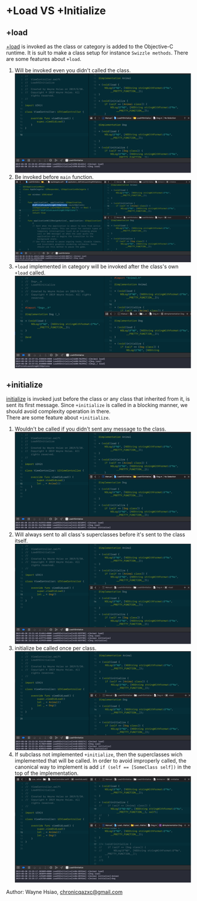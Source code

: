 # +Load VS +Initialize

## +load
[+load](https://developer.apple.com/documentation/objectivec/nsobject/1418815-load) is invoked as the class or category is added to the Objective-C runtime. It is suit to make a class setup for instance `Swizzle methods`. There are some features about `+load`.
1. Will be invoked even you didn't called the class.  
![](./Load1.png)  
2. Be invoked before `main` function.
![](./Load2.png)
3. `+load` implemented in category will be invoked after the class's own `+load` called.
![](./Load3.png)

## +initialize
[initialize](https://developer.apple.com/documentation/objectivec/nsobject/1418639-initialize) is invoked just before the class or any class that inherited from it, is sent its first message.
Since `+initialize` is called in a blocking manner, we should avoid complexity operation in there.  
There are some feature about `+initialize`.
1. Wouldn't be called if you didn't sent any message to the class.  
![](Initialize1.png)  
2. Will always sent to all class's superclasses before it's sent to the class itself. 
![](Initialize2.png)  
3. initialize be called once per class.
![](Initialize3.png)  
4. If subclass not implemented `+initialize`, then the superclasses wich implemented that will be called. In order to avoid improperly called, the canonical way to implement is add `if (self == [SomeClass self])` in the top of the implementation.
![](Initialize4.png)  


Author: Wayne Hsiao, chronicqazxc@gmail.com

